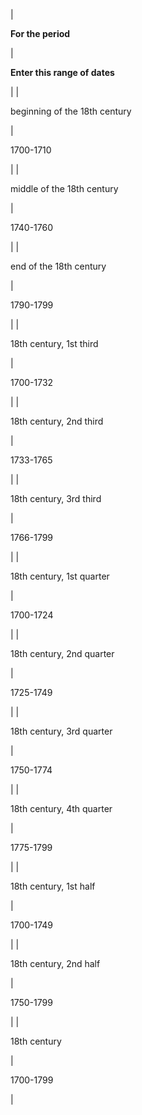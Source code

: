| 

**For the period**

 | 

**Enter this range of dates**

 |
| 

beginning of the 18th century

 | 

1700-1710

 |
| 

middle of the 18th century

 | 

1740-1760

 |
| 

end of the 18th century

 | 

1790-1799

 |
| 

18th century, 1st third

 | 

1700-1732

 |
| 

18th century, 2nd third

 | 

1733-1765

 |
| 

18th century, 3rd third

 | 

1766-1799

 |
| 

18th century, 1st quarter

 | 

1700-1724

 |
| 

18th century, 2nd quarter

 | 

1725-1749

 |
| 

18th century, 3rd quarter

 | 

1750-1774

 |
| 

18th century, 4th quarter

 | 

1775-1799

 |
| 

18th century, 1st half

 | 

1700-1749

 |
| 

18th century, 2nd half

 | 

1750-1799

 |
| 

18th century

 | 

1700-1799

 |